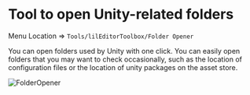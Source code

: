 ﻿# Tool to open Unity-related folders

Menu Location => `Tools/lilEditorToolbox/Folder Opener`

You can open folders used by Unity with one click. You can easily open folders that you may want to check occasionally, such as the location of configuration files or the location of unity packages on the asset store.

![FolderOpener](/images/en_US/EditorWindow/FolderOpener.png "FolderOpener")
